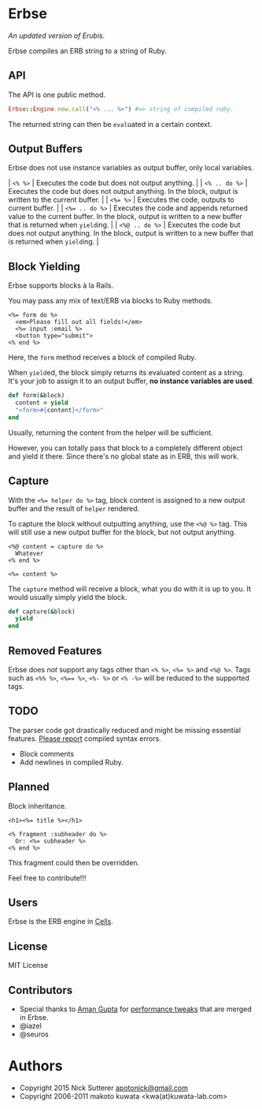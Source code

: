 # Erbse

_An updated version of Erubis._

Erbse compiles an ERB string to a string of Ruby.

## API

The API is one public method.

```ruby
Erbse::Engine.new.call("<% ... %>") #=> string of compiled ruby.
```

The returned string can then be `eval`uated in a certain context.

## Output Buffers

Erbse does not use instance variables as output buffer, only local variables.

| `<% %>` | Executes the code but does not output anything. |
| `<% .. do %>` | Executes the code but does not output anything. In the block, output is written to the current buffer. |
| `<%= %>` | Executes the code, outputs to current buffer. |
| `<%= .. do %>` | Executes the code and appends returned value to the current buffer. In the block, output is written to a new buffer that is returned when `yield`ing. |
| `<%@ .. do %>` | Executes the code but does not output anything. In the block, output is written to a new buffer that is returned when `yield`ing. |


## Block Yielding

Erbse supports blocks à la Rails.

You may pass any mix of text/ERB via blocks to Ruby methods.

```erb
<%= form do %>
  <em>Please fill out all fields!</em>
  <%= input :email %>
  <button type="submit">
<% end %>
```

Here, the `form` method receives a block of compiled Ruby.

When `yield`ed, the block simply returns its evaluated content as a string. It's your job to assign it to an output buffer, **no instance variables are used**.

```ruby
def form(&block)
  content = yield
  "<form>#{content}</form>"
end
```
Usually, returning the content from the helper will be sufficient.

However, you can totally pass that block to a completely different object and yield it there. Since there's no global state as in ERB, this will work.

## Capture

With the `<%= helper do %>` tag, block content is assigned to a new output buffer and the result of `helper` rendered.

To capture the block without outputting anything, use the `<%@ %>` tag. This will still use a new output buffer for the block, but not output anything.

```erb
<%@ content = capture do %>
  Whatever
<% end %>

<%= content %>
```

The `capture` method will receive a block, what you do with it is up to you. It would usually simply yield the block.

```ruby
def capture(&block)
  yield
end
```

## Removed Features

Erbse does *not* support any tags other than `<% %>`, `<%= %>` and `<%@ %>`. Tags such as `<%% %>`, `<%== %>`, `<%- %>` or `<% -%>` will be reduced to the supported tags.

## TODO

The parser code got drastically reduced and might be missing essential features. [Please report](https://github.com/apotonick/erbse/issues) compiled syntax errors.

* Block comments
* Add newlines in compiled Ruby.

## Planned

Block inheritance.

```erb
<h1><%= title %></h1>

<% fragment :subheader do %>
  Or: <%= subheader %>
<% end %>
```

This fragment could then be overridden.

Feel free to contribute!!!

## Users

Erbse is the ERB engine in [Cells](https://github.com/apotonick/cells).

## License

MIT License

## Contributors

* Special thanks to [Aman Gupta](https://github.com/tmm1) for [performance tweaks](https://github.com/rails/rails/pull/9555) that are merged in Erbse.
* @iazel
* @seuros


# Authors

* Copyright 2015 Nick Sutterer <apotonick@gmail.com>
* Copyright 2006-2011 makoto kuwata <kwa(at)kuwata-lab.com>
